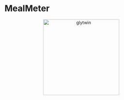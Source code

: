 # MealMeter

<p align="center">
<img width="250" alt="glytwin" src="https://github.com/user-attachments/assets/7f173847-5cb1-4ce0-85a2-0bae0d1e02ab">
</p>
